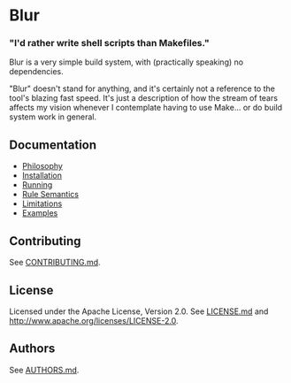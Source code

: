 Blur
====

### "I'd rather write shell scripts than Makefiles."

Blur is a very simple build system, with (practically speaking) no
dependencies.

"Blur" doesn't stand for anything, and it's certainly not a reference to
the tool's blazing fast speed. It's just a description of how
the stream of tears affects my vision whenever I contemplate having
to use Make... or do build system work in general.


Documentation
-------------

* [Philosophy](docs/philosophy.md)
* [Installation](docs/installation.md)
* [Running](docs/running.md)
* [Rule Semantics](docs/rules.md)
* [Limitations](docs/limitations.md)
* [Examples](docs/examples.md)

Contributing
------------

See [CONTRIBUTING.md](CONTRIBUTING.md).

License
-------

Licensed under the Apache License, Version 2.0. See [LICENSE.md](LICENSE.md)
and <http://www.apache.org/licenses/LICENSE-2.0>.

Authors
-------

See [AUTHORS.md](AUTHORS.md).
